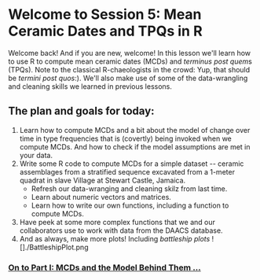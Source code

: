 # Welcome to Session 5: Mean Ceramic Dates and TPQs in R

Welcome back! And if you are new, welcome! In this lesson we'll learn how to use R to compute mean ceramic dates (MCDs) and *terminus post quem*s (TPQs). Note to the classical R-chaeologists in the crowd: Yup, that should be *termini post quos*:). We'll also make use of some of the data-wrangling and cleaning skills we learned in previous lessons.  

## The plan and goals for today:

1. Learn how to compute MCDs and a bit about the model of change over time in type frequencies that is (covertly) being invoked when we compute MCDs. And how to check if the model assumptions are met in your data. 
2. Write some R code to compute MCDs for a simple dataset -- ceramic assemblages from a stratified sequence excavated from a 1-meter quadrat in slave Village at Stewart Castle, Jamaica.
    - Refresh our data-wranging and cleaning skilz from last time.
    - Learn about numeric vectors and matrices.
    - Learn how to write our own functions, including a function to compute MCDs.  
3. Have peek at some more complex functions that we and our collaborators use to work with data from the DAACS database.  
4. And as always, make more plots! Including *battleship plots*
![]./BattleshipPlot.png




### [On to Part I: MCDs and the Model Behind Them ...](https://github.com/DAACS-Research-Consortium/DAACS-Open-Academy/blob/main/FSS2021/Workshop5/Part_I.md)

